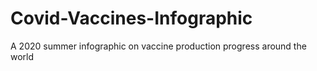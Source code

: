 # Covid-Vaccines-Infographic
A 2020 summer infographic on vaccine production progress around the world
